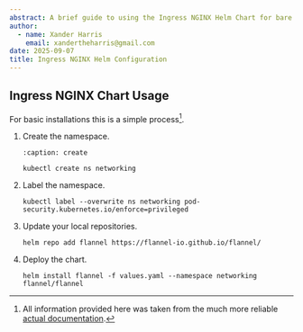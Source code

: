 ```yaml
---
abstract: A brief guide to using the Ingress NGINX Helm Chart for bare metal K8S.
author:
  - name: Xander Harris
    email: xandertheharris@gmail.com
date: 2025-09-07
title: Ingress NGINX Helm Configuration
---
```


## Ingress NGINX Chart Usage

For basic installations this is a simple process[^flannel-helm-docs].

1. Create the namespace.

   ```{code-block} shell
   :caption: create

   kubectl create ns networking
   ```

2. Label the namespace.

   ```{code-block} shell
   kubectl label --overwrite ns networking pod-security.kubernetes.io/enforce=privileged
   ```

3. Update your local repositories.

   ```{code-block} shell
   helm repo add flannel https://flannel-io.github.io/flannel/
   ```

4. Deploy the chart.

   ```{code-block} shell
   helm install flannel -f values.yaml --namespace networking flannel/flannel
   ```

[^flannel-helm-docs]: All information provided here was taken from the much
    more reliable
    [actual documentation](https://github.com/flannel-io/flannel?tab=readme-ov-file#deploying-flannel-with-helm).
